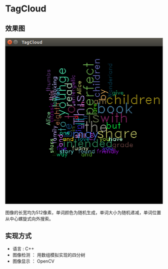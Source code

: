 # TagCloud

## 效果图
![TagCloud](/pic1.png)

图像的长宽均为512像素，单词颜色为随机生成，单词大小为随机递减，单词位置从中心螺旋式向外搜索。

## 实现方式
+ 语言 : C++
+ 图像检测 ： 用数组模拟实现的四分树
+ 图像显示 ： OpenCV

